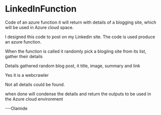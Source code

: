 # LinkedInFunction
Code of an azure function it will return with details of a blogging site, which will be used in Azure cloud space.

I designed this code to post on my Linkedin site.
The code is used produce an azure function.

When the function is called it randomly pick a blogiing site from its list, gather their details

Details gathered random blog post, it title, image, summary and link

Yes it is a webcrawler

Not all details could be found.

when done will condense the details and return the outputs to be used in the Azure cloud environment


---Olamide
